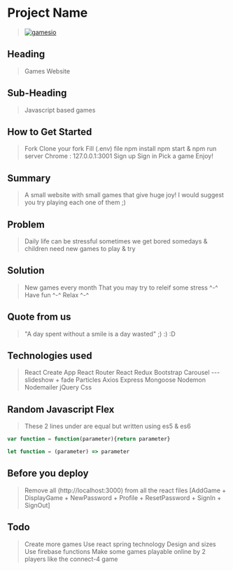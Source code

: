 # Project Name #
  > [![gamesio](https://i.postimg.cc/7Y1YVQFd/banner.png)](https://gamesio.herokuapp.com/)

## Heading ##
  > Games Website

## Sub-Heading ##
  > Javascript based games

## How to Get Started ##
  > Fork
  > Clone your fork
  > Fill (.env) file
  > npm install
  > npm start & npm run server
  > Chrome : 127.0.0.1:3001
  > Sign up
  > Sign in
  > Pick a game
  > Enjoy!

## Summary ##
  > A small website with small games that give huge joy! I would suggest you try playing each one of them ;)

## Problem ##
  > Daily life can be stressful sometimes we get bored somedays & children need new games to play & try

## Solution ##
  > New games every month That you may try to releif some stress ^-^ Have fun ^-^ Relax ^-^

## Quote from us ##
  > "A day spent without a smile is a day wasted" ;) :) :D

## Technologies used ##
  > React Create App
  > React Router
  > React Redux
  > Bootstrap
  > Carousel --- slideshow + fade
  > Particles
  > Axios
  > Express
  > Mongoose
  > Nodemon
  > Nodemailer
  > jQuery
  > Css

## Random Javascript Flex ##
  > These 2 lines under are equal but written using es5 & es6

```javascript
var function = function(parameter){return parameter}

let function = (parameter) => parameter
```
## Before you deploy ##
  > Remove all (http://localhost:3000) from all the react files [AddGame + DisplayGame + NewPassword + Profile + ResetPassword + SignIn + SignOut]

## Todo ##
  > Create more games
  > Use react spring technology
  > Design and sizes
  > Use firebase functions
  > Make some games playable online by 2 players like the connect-4 game
